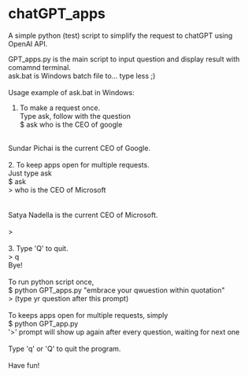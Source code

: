 # chatGPT_apps
A simple python (test) script to simplify the request to chatGPT using OpenAI API.

GPT_apps.py is the main script to input question and display result with comamnd terminal.
<br>
ask.bat is Windows batch file to... type less ;)
<br><br>
Usage example of ask.bat in Windows:<br>
1. To make a request once.<br>
Type ask, follow with the question<br>
$ ask who is the CEO of google<br>
<br>
Sundar Pichai is the current CEO of Google.<br>
<br>
2. To keep apps open for multiple requests.<br>
Just type ask<br>
$ ask<br>
> who is the CEO of Microsoft<br>
<br>
<br>
Satya Nadella is the current CEO of Microsoft.<br>
<br>
> <br>
<br>
3. Type 'Q' to quit.<br>
> q<br>
Bye!<br>
<br>
To run python script once,<br>
$ python GPT_apps.py "embrace your qwuestion within quotation"<br>
> (type yr question after this prompt)<br>
<br>
To keeps apps open for multiple requests, simply<br>
$ python GPT_app.py<br>
'>' prompt will show up again after every question, waiting for next one <br>
<br>
Type 'q' or 'Q' to quit the program.<br>
<br>
Have fun!<br>
